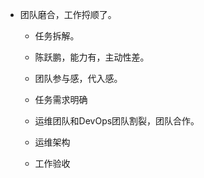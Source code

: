 * 团队磨合，工作捋顺了。
	* 任务拆解。
	* 陈跃鹏，能力有，主动性差。
	* 团队参与感，代入感。
	* 任务需求明确

	* 运维团队和DevOps团队割裂，团队合作。
	* 运维架构
	* 工作验收